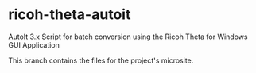 # ricoh-theta-autoit
AutoIt 3.x Script for batch conversion using the Ricoh Theta for Windows GUI Application

This branch contains the files for the project's microsite.
